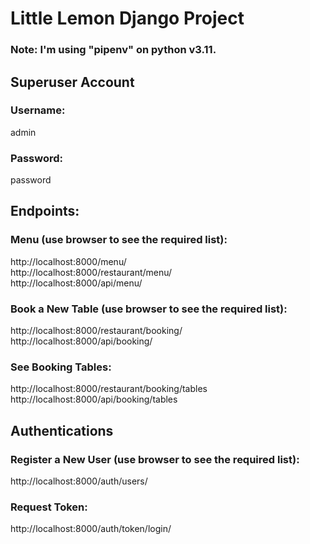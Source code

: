 # Little Lemon Django Project
### Note: I'm using "pipenv" on python v3.11.
## Superuser Account
### Username:
admin

### Password:
password

## Endpoints:
### Menu (use browser to see the required list):
http://localhost:8000/menu/<br/>
http://localhost:8000/restaurant/menu/<br/>
http://localhost:8000/api/menu/<br/>

### Book a New Table (use browser to see the required list):
http://localhost:8000/restaurant/booking/
http://localhost:8000/api/booking/

### See Booking Tables:
http://localhost:8000/restaurant/booking/tables<br/>
http://localhost:8000/api/booking/tables<br/>

## Authentications
### Register a New User (use browser to see the required list):
http://localhost:8000/auth/users/<br/>

### Request Token:
http://localhost:8000/auth/token/login/<br/>